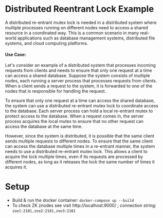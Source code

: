 

# Distributed Reentrant Lock Example
A distributed re-entrant mutex lock is needed in a distributed system where multiple processes running on different nodes need to access a shared resource in a coordinated way. This is a common scenario in many real-world applications such as database management systems, distributed file systems, and cloud computing platforms.

#### Use Case:
Let's consider an example of a distributed system that processes incoming requests from clients and needs to ensure that only one request at a time can access a shared database. Suppose the system consists of multiple nodes, each running a server process that processes requests from clients. When a client sends a request to the system, it is forwarded to one of the nodes that is responsible for handling the request.

To ensure that only one request at a time can access the shared database, the system can use a distributed re-entrant mutex lock to coordinate access to the database. Each server process can hold a local re-entrant mutex to protect access to the database. When a request comes in, the server process acquires the local mutex to ensure that no other request can access the database at the same time.

However, since the system is distributed, it is possible that the same client sends multiple requests to different nodes. To ensure that the same client can access the database multiple times in a re-entrant manner, the system needs to use a distributed re-entrant mutex lock. This allows a client to acquire the lock multiple times, even if its requests are processed by different nodes, as long as it releases the lock the same number of times it acquires it.

# Setup
- Build & run the docker container:
  ```docker-compose up --build```
- To check ZK znodes see visit http://localhost:9000/ ; connection string: `zoo1:2181,zoo2:2181,zoo3:2181`

